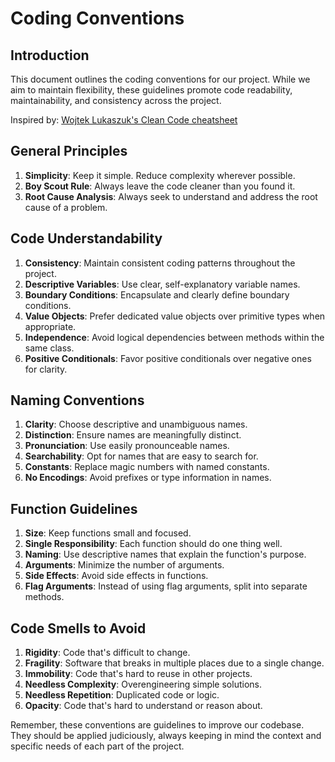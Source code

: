 # Coding Conventions

## Introduction

This document outlines the coding conventions for our project. While we aim to maintain flexibility, these guidelines promote code readability, maintainability, and consistency across the project.

Inspired by: [Wojtek Lukaszuk's Clean Code cheatsheet](https://gist.github.com/wojteklu/73c6914cc446146b8b533c0988cf8d29)

## General Principles

1. **Simplicity**: Keep it simple. Reduce complexity wherever possible.
2. **Boy Scout Rule**: Always leave the code cleaner than you found it.
3. **Root Cause Analysis**: Always seek to understand and address the root cause of a problem.

## Code Understandability

1. **Consistency**: Maintain consistent coding patterns throughout the project.
2. **Descriptive Variables**: Use clear, self-explanatory variable names.
3. **Boundary Conditions**: Encapsulate and clearly define boundary conditions.
4. **Value Objects**: Prefer dedicated value objects over primitive types when appropriate.
5. **Independence**: Avoid logical dependencies between methods within the same class.
6. **Positive Conditionals**: Favor positive conditionals over negative ones for clarity.

## Naming Conventions

1. **Clarity**: Choose descriptive and unambiguous names.
2. **Distinction**: Ensure names are meaningfully distinct.
3. **Pronunciation**: Use easily pronounceable names.
4. **Searchability**: Opt for names that are easy to search for.
5. **Constants**: Replace magic numbers with named constants.
6. **No Encodings**: Avoid prefixes or type information in names.

## Function Guidelines

1. **Size**: Keep functions small and focused.
2. **Single Responsibility**: Each function should do one thing well.
3. **Naming**: Use descriptive names that explain the function's purpose.
4. **Arguments**: Minimize the number of arguments.
5. **Side Effects**: Avoid side effects in functions.
6. **Flag Arguments**: Instead of using flag arguments, split into separate methods.

## Code Smells to Avoid

1. **Rigidity**: Code that's difficult to change.
2. **Fragility**: Software that breaks in multiple places due to a single change.
3. **Immobility**: Code that's hard to reuse in other projects.
4. **Needless Complexity**: Overengineering simple solutions.
5. **Needless Repetition**: Duplicated code or logic.
6. **Opacity**: Code that's hard to understand or reason about.

Remember, these conventions are guidelines to improve our codebase. They should be applied judiciously, always keeping in mind the context and specific needs of each part of the project.
